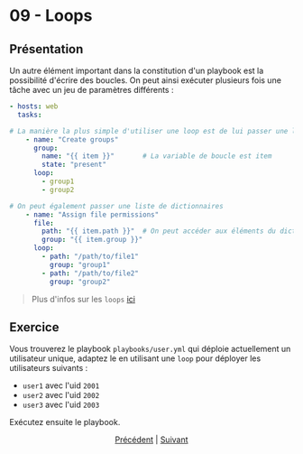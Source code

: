 # 09 - Loops

## Présentation

Un autre élément important dans la constitution d'un playbook est la possibilité d'écrire des boucles. On peut ainsi exécuter plusieurs fois une tâche avec un jeu de paramètres différents :

```yaml
- hosts: web
  tasks:

# La manière la plus simple d'utiliser une loop est de lui passer une liste
    - name: "Create groups"
      group:
        name: "{{ item }}"       # La variable de boucle est item
        state: "present"
      loop:
        - group1
        - group2

# On peut également passer une liste de dictionnaires
    - name: "Assign file permissions"
      file:
        path: "{{ item.path }}"  # On peut accéder aux éléments du dictionnaire en utilisant un point
        group: "{{ item.group }}"
      loop:
        - path: "/path/to/file1"
          group: "group1"
        - path: "/path/to/file2"
          group: "group2"
```

> Plus d'infos sur les `loops` [ici](https://docs.ansible.com/ansible/latest/user_guide/playbooks_loops.html)

## Exercice

Vous trouverez le playbook `playbooks/user.yml` qui déploie actuellement un utilisateur unique, adaptez le en utilisant une `loop` pour déployer les utilisateurs suivants :
  * `user1` avec l'uid `2001`
  * `user2` avec l'uid `2002`
  * `user3` avec l'uid `2003`

Exécutez ensuite le playbook.

<div align=center >
  <a href="./08-Conditionals.md">Précédent</a> |
  <a href="./10-Handlers.md">Suivant</a>
</div>

